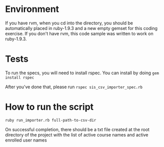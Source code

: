 # Environment

If you have rvm, when you cd into the directory, you should be automatically placed in ruby-1.9.3 and a new empty gemset for this coding exercise.
If you don't have rvm, this code sample was written to work on ruby-1.9.3.

# Tests

To run the specs, you will need to install rspec. You can install by doing `gem install rspec`

After you've done that, please run `rspec sis_csv_importer_spec.rb`

# How to run the script

`ruby run_importer.rb full-path-to-csv-dir`

On successful completion, there should be a txt file created at the root directory of the project with the list of active course names and active enrolled user names
